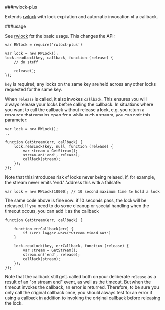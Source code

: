 ###rwlock-plus

Extends [rwlock](https://github.com/71104/rwlock) with lock expiration and automatic invocation of a callback.

###usage

See [rwlock](https://github.com/71104/rwlock) for the basic usage. This changes the API:

	var RWlock = require('rwlock-plus')

	var lock = new RWLock();
	lock.readLock(key, callback, function (release) {
	    // do stuff

	    release();
	});

`key` is required; any locks on the same key are held across any other locks requested for the same key.

When `release` is called, it also invokes `callback`. This ensures you will always release your locks before calling the callback. In situations
where you want to call the callback without release a lock, e.g. you return a resource that remains open for a while such a stream, you can omit this
parameter:
	
	var lock = new RWLock();
	..

	function GetStream(err, callback) {	
		lock.readLock(key, null, function (release) {
		    var stream = GetStream();
		    stream.on('end', release);
		   	callback(stream);
		});
	});

Note that this introduces risk of locks never being relased, if, for example, the stream never emits 'end.' Address this with a failsafe:

    var lock = new RWLock(10000); // 10 second maximum time to hold a lock

The same code above is fine now: if 10 seconds pass, the lock will be released. If you need to do some cleanup or special handling when the timeout occurs, you can add it as the callback:

	function GetStream(err, callback) {	

		function errCallback(err) {
			if (err) logger.warn("Stream timed out")
		}

		lock.readLock(key, errCallback, function (release) {
		    var stream = GetStream();
		    stream.on('end', release);
		    callback(stream);
		});
	});

Note that the callback still gets called both on your deliberate `release` as a result of an "on stream end" event, as well as the timeout. But when the timeout invokes the callback, an error is returned. Therefore, to be sure you only call the original callback once, you should always test for an error if using a callback in addition to invoking the original callback before releasing the lock.


